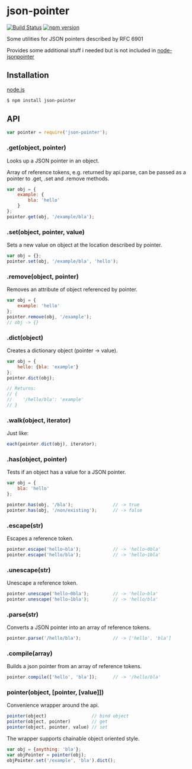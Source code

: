 # json-pointer

[![Build Status](https://travis-ci.org/manuelstofer/json-pointer.png?branch=master)](https://travis-ci.org/manuelstofer/json-pointer)
[![npm version](https://badge.fury.io/js/json-pointer.svg)](https://www.npmjs.com/package/json-pointer)

Some utilities for JSON pointers described by RFC 6901

Provides some additional stuff i needed but is not included in [node-jsonpointer](https://github.com/janl/node-jsonpointer)


## Installation

[node.js](http://nodejs.org)

```bash
$ npm install json-pointer
```


## API

```Javascript
var pointer = require('json-pointer');
```


### .get(object, pointer)

Looks up a JSON pointer in an object.

Array of reference tokens, e.g. returned by api.parse, can be passed as a pointer to .get, .set and .remove methods.

```Javascript
var obj = {
    example: {
        bla: 'hello'
    }
};
pointer.get(obj, '/example/bla');
```


### .set(object, pointer, value)

Sets a new value on object at the location described by pointer.

```Javascript
var obj = {};
pointer.set(obj, '/example/bla', 'hello');
```


### .remove(object, pointer)

Removes an attribute of object referenced by pointer.

```Javascript
var obj = {
    example: 'hello'
};
pointer.remove(obj, '/example');
// obj -> {}
```


### .dict(object)

Creates a dictionary object (pointer -> value).

```Javascript
var obj = {
    hello: {bla: 'example'}
};
pointer.dict(obj);

// Returns:
// {
//    '/hello/bla': 'example'
// }
```


### .walk(object, iterator)

Just like:

```Javascript
each(pointer.dict(obj), iterator);
```


### .has(object, pointer)

Tests if an object has a value for a JSON pointer.

```Javascript
var obj = {
    bla: 'hello'
};

pointer.has(obj, '/bla');               // -> true
pointer.has(obj, '/non/existing');      // -> false
```


### .escape(str)

Escapes a reference token.

```Javascript
pointer.escape('hello~bla');            // -> 'hello~0bla'
pointer.escape('hello/bla');            // -> 'hello~1bla'
```


### .unescape(str)

Unescape a reference token.

```Javascript
pointer.unescape('hello~0bla');         // -> 'hello~bla'
pointer.unescape('hello~1bla');         // -> 'hello/bla'
```


### .parse(str)

Converts a JSON pointer into an array of reference tokens.

```Javascript
pointer.parse('/hello/bla');            // -> ['hello', 'bla']
```


### .compile(array)

Builds a json pointer from an array of reference tokens.

```Javascript
pointer.compile(['hello', 'bla']);      // -> '/hello/bla'
```


### pointer(object, [pointer, [value]])

Convenience wrapper around the api.

```Javascript
pointer(object)                 // bind object
pointer(object, pointer)        // get
pointer(object, pointer, value) // set
```

The wrapper supports chainable object oriented style.

```Javascript
var obj = {anything: 'bla'};
var objPointer = pointer(obj);
objPointer.set('/example', 'bla').dict();
```
